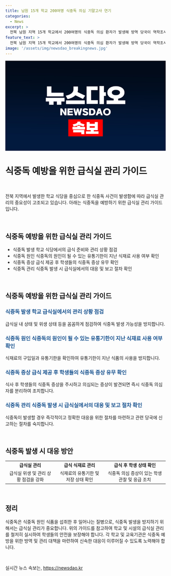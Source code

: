 ```yaml
---
title: 남원 15개 학교 200여명 식중독 의심 기말고사 연기
categories:
  - News
excerpt: >
  전북 남원 지역 15개 학교에서 200여명의 식중독 의심 환자가 발생해 방역 당국이 역학조사에 착수했습니다. 학사 일정을 조정하고 급식실을 폐쇄하는 등 대응 중입니다. 학부모와 학생들의 발열, 구토 등 증세로 병원을 찾아가는 상황이 지속되고 있습니다. 급식실과 식재료를 조사하며 학교는 재량휴업과 기말고사 연기 등 조치를 취하고 있습니다. 장마철과 고온 다습한 환경에서 식중독 예방에 주의가 요구됩니다.
feature_text: >
  전북 남원 지역 15개 학교에서 200여명의 식중독 의심 환자가 발생해 방역 당국이 역학조사에 착수했습니다. 학사 일정을 조정하고 급식실을 폐쇄하는 등 대응 중입니다. 학부모와 학생들의 발열, 구토 등 증세로 병원을 찾아가는 상황이 지속되고 있습니다. 급식실과 식재료를 조사하며 학교는 재량휴업과 기말고사 연기 등 조치를 취하고 있습니다. 장마철과 고온 다습한 환경에서 식중독 예방에 주의가 요구됩니다.
image: '/assets/img/newsdao_breakingnews.jpg'
---
```


<p><img src="/assets/img/newsdao_breakingnews.jpg" alt="flaretime 속보" /></p>

<h1 data-ke-size="size24">식중독 예방을 위한 급식실 관리 가이드</h1>

<p data-ke-size="size16">&nbsp;</p>

<p>전북 지역에서 발생한 학교 식당을 중심으로 한 식중독 사건이 발생함에 따라 급식실 관리의 중요성이 고조되고 있습니다. 아래는 식중독을 예방하기 위한 급식실 관리 가이드입니다.</p>

<p data-ke-size="size16">&nbsp;</p>

<h2 data-ke-size="size26">식중독 예방을 위한 급식실 관리 가이드</h2>

<ul>
  <li>식중독 발생 학교 식당에서의 급식 준비와 관리 상황 점검</li>
  <li>식중독 원인 식중독의 원인이 될 수 있는 유통기한이 지난 식재료 사용 여부 확인</li>
  <li>식중독 증상 급식 제공 후 학생들의 식중독 증상 유무 확인</li>
  <li>식중독 관리 식중독 발생 시 급식실에서의 대응 및 보고 절차 확인</li>
</ul>

<p data-ke-size="size16">&nbsp;</p>

<h2 data-ke-size="size26">식중독 예방을 위한 급식실 관리 가이드</h2>

<h3><b><span style="color: #1a5490;">식중독 발생 학교 급식실에서의 관리 상황 점검</span></b></h3>

<p>급식실 내 상태 및 위생 상태 등을 꼼꼼하게 점검하여 식중독 발생 가능성을 방지합니다.</p>

<h3><b><span style="color: #1a5490;">식중독 원인 식중독의 원인이 될 수 있는 유통기한이 지난 식재료 사용 여부 확인</span></b></h3>

<p>식재료의 구입일과 유통기한을 확인하여 유통기한이 지난 식품의 사용을 방지합니다.</p>

<h3><b><span style="color: #1a5490;">식중독 증상 급식 제공 후 학생들의 식중독 증상 유무 확인</span></b></h3>

<p>식사 후 학생들의 식중독 증상을 주시하고 의심되는 증상이 발견되면 즉시 식중독 의심자를 분리하여 조치합니다.</p>

<h3><b><span style="color: #1a5490;">식중독 관리 식중독 발생 시 급식실에서의 대응 및 보고 절차 확인</span></b></h3>

<p>식중독이 발생할 경우 즉각적이고 정확한 대응을 위한 절차를 마련하고 관련 당국에 신고하는 절차를 숙지합니다.</p>

<p data-ke-size="size16">&nbsp;</p>

<h2 data-ke-size="size26">식중독 발생 시 대응 방안</h2>

<table>
  <tr>
    <td style="text-align: center; height: 17px;"><b>급식실 관리</b></td>
    <td style="text-align: center; height: 17px;"><b>급식 식재료 관리</b></td>
    <td style="text-align: center; height: 17px;"><b>급식 후 학생 상태 확인</b></td>
  </tr>
  <tr>
    <td style="text-align: center;">급식실 위생 및 관리 상황 점검을 강화</td>
    <td style="text-align: center;">식재료의 유통기한 및 저장 상태 확인</td>
    <td style="text-align: center;">식중독 의심 증상이 있는 학생 관찰 및 응급 조치</td>
  </tr>
</table>

<p data-ke-size="size16">&nbsp;</p>

<h2 data-ke-size="size26">정리</h2>

<p>식중독은 식중독 원인 식품을 섭취한 후 일어나는 질병으로, 식중독 발생을 방지하기 위해서는 급식실 관리가 중요합니다. 위의 가이드를 참고하여 학교 및 시설의 급식실 관리를 철저히 실시하여 학생들의 안전을 보장해야 합니다. 각 학교 및 교육기관은 식중독 예방을 위한 방역 및 관리 대책을 마련하여 신속한 대응이 이루어질 수 있도록 노력해야 합니다.</p>

<p data-ke-size="size16">&nbsp;</p>
실시간 뉴스 속보는, <a href="https://newsdao.kr" rel="dofollow">https://newsdao.kr</a>


